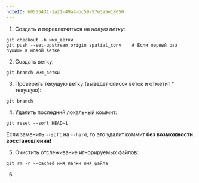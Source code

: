 ```yaml
---
noteID: b0555431-1a21-49a4-bc59-57e3a5e18050
---
```

1. Создать и переключиться на *новую ветку*:
```git
git checkout -b имя_ветки
git push --set-upstream origin spatial_conv    # Если первый раз пушишь в новой ветке
```

2. Создать ветку:
```git
git branch имя_ветки
```

3. Проверить текущую ветку (выведет список веток и отметит * текущую):
```git
git branch
```

4. Удалить последний локальный коммит:
```git
git reset --soft HEAD~1
```

Если заменить `--soft` на `--hard`, то это удалит коммит **без возможности восстановления!**

5. Очистить отслеживание игнорируемых файлов:
```
git rm -r --cached имя_папки имя_файла
```

6. 